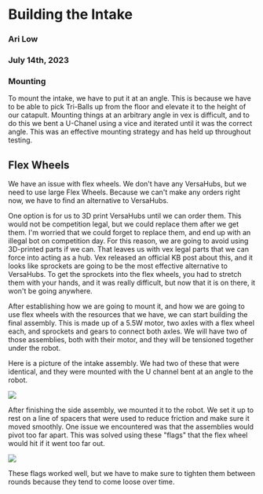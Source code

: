 # Building the Intake
### Ari Low
### July 14th, 2023

### Mounting

To mount the intake, we have to put it at an angle. This is because we have to be able to pick Tri-Balls up from the floor and elevate it to the height of our catapult. Mounting things at an arbitrary angle in vex is difficult, and to do this we bent a U-Chanel using a vice and iterated until it was the correct angle. This was an effective mounting strategy and has held up throughout testing. 

## Flex Wheels
We have an issue with flex wheels. We don't have any VersaHubs, but we need to use large Flex Wheels. Because we can't make any orders right now, we have to find an alternative to VersaHubs. 

One option is for us to 3D print VersaHubs until we can order them. This would not be competition legal, but we could replace them after we get them. I'm worried that we could forget to replace them, and end up with an illegal bot on competition day. For this reason, we are going to avoid using 3D-printed parts if we can. That leaves us with vex legal parts that we can force into acting as a hub. Vex released an official KB post about this, and it looks like sprockets are going to be the most effective alternative to VersaHubs. To get the sprockets into the flex wheels, you had to stretch them with your hands, and it was really difficult, but now that it is on there, it won't be going anywhere. 

After establishing how we are going to mount it, and how we are going to use flex wheels with the resources that we have, we can start building the final assembly. This is made up of a 5.5W motor, two axles with a flex wheel each, and sprockets and gears to connect both axles. We will have two of those assemblies, both with their motor, and they will be tensioned together under the robot. 


Here is a picture of the intake assembly. We had two of these that were identical, and they were mounted with the U channel bent at an angle to the robot. 

![](images/intakeSideAssembley.jpg)

After finishing the side assembly, we mounted it to the robot. We set it up to rest on a line of spacers that were used to reduce friction and make sure it moved smoothly. One issue we encountered was that the assemblies would pivot too far apart. This was solved using these "flags" that the flex wheel would hit if it went too far out. 

![](images/flags.jpg)

These flags worked well, but we have to make sure to tighten them between rounds because they tend to come loose over time. 